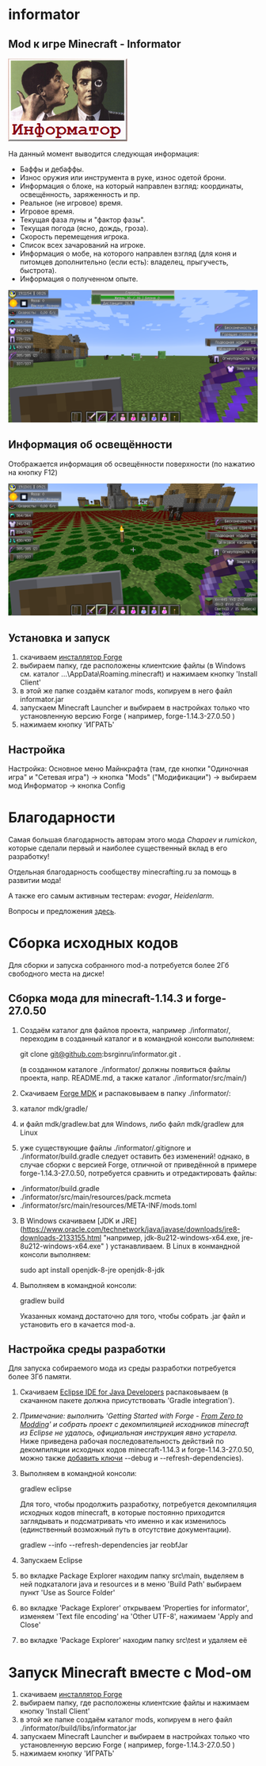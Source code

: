 # informator

## Mod к игре Minecraft - Informator

![Logo](https://github.com/bsrginru/informator/blob/master/src/main/resources/avttrue.informator.logo.png)

На данный момент выводится следующая информация:
* Баффы и дебаффы.
* Износ оружия или инструмента в руке, износ одетой брони.
* Информация о блоке, на который направлен взгляд: координаты, освещённость, заряженность и пр.
* Реальное (не игровое) время.
* Игровое время.
* Текущая фаза луны и "фактор фазы".
* Текущая погода (ясно, дождь, гроза).
* Скорость перемещения игрока.
* Список всех зачарований на игроке.
* Информация о мобе, на которого направлен взгляд (для коня и питомцев дополнительно (если есть): владелец, прыгучесть, быстрота).
* Информация о полученном опыте.

![Screenshot](https://github.com/bsrginru/informator/blob/v1.10.x/screenshots/2016-05-02_19.11.54.png)

## Информация об освещённости

Отображается информация об освещённости поверхности (по нажатию на кнопку F12)

![Screenshot](https://github.com/bsrginru/informator/blob/v1.10.x/screenshots/2016-05-02_19.13.01.png)

## Установка и запуск
1. скачиваем [инсталлятор Forge](https://files.minecraftforge.net/ "например forge-1.14.3-27.0.50-installer.jar")
2. выбираем папку, где расположены клиентские файлы (в Windows см. каталог ...\AppData\Roaming\.minecraft) и нажимаем кнопку 'Install Client'
3. в этой же папке создаём каталог mods, копируем в него файл informator.jar
4. запускаем Minecraft Launcher и выбираем в настройках только что установленную версию Forge ( например, forge-1.14.3-27.0.50 )
5. нажимаем кнопку 'ИГРАТЬ'

## Настройка

Настройка:
Основное меню Майнкрафта (там, где кнопки "Одиночная игра" и "Сетевая игра") -> кнопка "Mods" ("Модификации") -> выбираем мод Информатор -> кнопка Config

# Благодарности

Самая большая благодарность авторам этого мода *Chapaev* и *rumickon*, которые сделали первый и наиболее существенный вклад в его разработку!

Отдельная благодарность сообществу minecrafting.ru за помощь в развитии мода!

А также его самым активным тестерам: *evogar*, *Heidenlarm*.

Вопросы и предложения [здесь](http://minecrafting.ru/topic/12250/ "Форум minecrafting.ru").

# Сборка исходных кодов

Для сборки и запуска собранного mod-а потребуется более 2Гб свободного места на диске!

## Сборка мода для minecraft-1.14.3 и forge-27.0.50
1. Создаём каталог для файлов проекта, например ./informator/, переходим в созданный каталог и в командной консоли выполняем:

    git clone git@github.com:bsrginru/informator.git .

    (в созданном каталоге ./informator/ должны появиться файлы проекта, напр. README.md, а также каталог ./informator/src/main/)
2. Cкачиваем [Forge MDK](https://files.minecraftforge.net/ "например, forge-1.14.3-27.0.50-mdk.zip") и распаковываем в папку ./informator/:
 1. каталог mdk/gradle/
 2. и файл mdk/gradlew.bat для Windows, либо файл mdk/gradlew для Linux
 3. уже существующие файлы ./informator/.gitignore и ./informator/build.gradle следует оставить без изменений!
 однако, в случае сборки с версией Forge, отличной от приведённой в примере forge-1.14.3-27.0.50, потребуется сравнить и отредактировать файлы:
  - ./informator/build.gradle
  - ./informator/src/main/resources/pack.mcmeta
  - ./informator/src/main/resources/META-INF/mods.toml
3. В Windows скачиваем [JDK и JRE] (https://www.oracle.com/technetwork/java/javase/downloads/jre8-downloads-2133155.html "например, jdk-8u212-windows-x64.exe, jre-8u212-windows-x64.exe" ) устанавливаем. В Linux в конмандной консоли выполняем:

    sudo apt install openjdk-8-jre openjdk-8-jdk
4. Выполняем в командной консоли:

    gradlew build

    Указанных команд достаточно для того, чтобы собрать .jar файл и установить его в качается mod-а.

## Настройка среды разработки

Для запуска собираемого мода из среды разработки потребуется более 3Гб памяти.

1. Скачиваем [Eclipse IDE for Java Developers](https://www.eclipse.org/downloads/packages/ "например eclipse-java-2019-06-R-win32-x86_64.zip") распаковываем (в скачанном пакете должна присутствовать 'Gradle integration').
2. *Примечание: выполнить 'Getting Started with Forge - [From Zero to Modding](https://mcforge.readthedocs.io/en/latest/gettingstarted/ "From Zero to Modding")' и собрать проект с декомпиляцией исходников minecraft из Eclipse не удалось, официальная инструкция явно устарела.*
Ниже приведена рабочая последовательность действий по декомпиляции исходных кодов minecraft-1.14.3 и forge-1.14.3-27.0.50, можно также [добавить ключи](https://www.minecraftforge.net/forum/topic/16872-setupdecompworkspace-or-setupdevworkspace-where-is-the-difference/) --debug и --refresh-dependencies).
3. Выполняем в командной консоли:

    gradlew eclipse

    Для того, чтобы продолжить разработку, потребуется декомпиляция исходных кодов minecraft, в которые постоянно приходится заглядывать и подсматривать что именно и как изменилось (единственный возможный путь в отсутствие документации).

    gradlew --info --refresh-dependencies jar reobfJar
4. Запускаем Eclipse
 1. во вкладке Package Explorer находим папку src\main, выделяем в ней подкаталоги java и resources и в меню 'Build Path' выбираем пункт 'Use as Source Folder'
 2. во вкладке 'Package Explorer' открываем 'Properties for informator', изменяем 'Text file encoding' на 'Other UTF-8', нажимаем 'Apply and Close'
 3. во вкладке 'Package Explorer' находим папку src\test и удаляем её

# Запуск Minecraft вместе с Mod-ом
1. скачиваем [инсталлятор Forge](https://files.minecraftforge.net/ "например forge-1.14.3-27.0.50-installer.jar")
2. выбираем папку, где расположены клиентские файлы и нажимаем кнопку 'Install Client'
3. в этой же папке создаём каталог mods, копируем в него файл ./informator/build/libs/informator.jar
4. запускаем Minecraft Launcher и выбираем в настройках только что установленную версию Forge ( например, forge-1.14.3-27.0.50 )
5. нажимаем кнопку 'ИГРАТЬ'